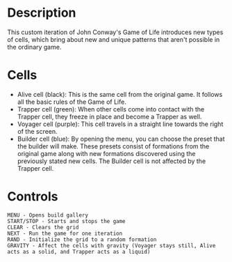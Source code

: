 # Description
This custom iteration of John Conway's Game of Life introduces new types of cells, which bring about new and unique patterns that aren't possible in the ordinary game.

# Cells
- Alive cell (black): This is the same cell from the original game. It follows all the basic rules of the Game of Life.
- Trapper cell (green): When other cells come into contact with the Trapper cell, they freeze in place and become a Trapper as well.
- Voyager cell (purple): This cell travels in a straight line towards the right of the screen.
- Builder cell (blue): By opening the menu, you can choose the preset that the builder will make. These presets consist of formations from the original game along with new formations discovered using the previously stated new cells. The Builder cell is not affected by the Trapper cell.

# Controls
```
MENU - Opens build gallery
START/STOP - Starts and stops the game
CLEAR - Clears the grid
NEXT - Run the game for one iteration
RAND - Initialize the grid to a random formation
GRAVITY - Affect the cells with gravity (Voyager stays still, Alive acts as a solid, and Trapper acts as a liquid)
